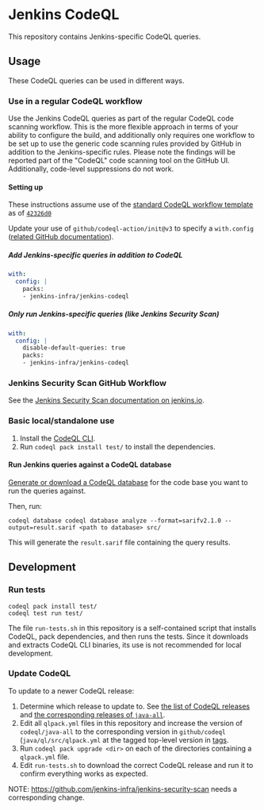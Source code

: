 # Jenkins CodeQL

This repository contains Jenkins-specific CodeQL queries.

## Usage

These CodeQL queries can be used in different ways.

### Use in a regular CodeQL workflow

Use the Jenkins CodeQL queries as part of the regular CodeQL code scanning workflow.
This is the more flexible approach in terms of your ability to configure the build, and additionally only requires one workflow to be set up to use the generic code scanning rules provided by GitHub in addition to the Jenkins-specific rules.
Please note the findings will be reported part of the "CodeQL" code scanning tool on the GitHub UI.
Additionally, code-level suppressions do not work.

#### Setting up

These instructions assume use of the [standard CodeQL workflow template](https://github.com/actions/starter-workflows/blob/main/code-scanning/codeql.yml) as of [`42326d0`](https://github.com/actions/starter-workflows/blob/42326d080464485184a7a63431593b327a1c2e3b/code-scanning/codeql.yml)

Update your use of `github/codeql-action/init@v3` to specify a `with.config` ([related GitHub documentation](https://docs.github.com/en/code-security/code-scanning/creating-an-advanced-setup-for-code-scanning/customizing-your-advanced-setup-for-code-scanning#specifying-codeql-query-packs)).

##### Add Jenkins-specific queries in addition to CodeQL

```yaml
with:
  config: |
    packs:
    - jenkins-infra/jenkins-codeql
```

##### Only run Jenkins-specific queries (like Jenkins Security Scan)

```yaml
with:
  config: |
    disable-default-queries: true
    packs:
    - jenkins-infra/jenkins-codeql
```

### Jenkins Security Scan GitHub Workflow

See the [Jenkins Security Scan documentation on jenkins.io](https://www.jenkins.io/redirect/jenkins-security-scan/).

### Basic local/standalone use

1. Install the [CodeQL CLI](https://github.com/github/codeql-cli-binaries/releases).
2. Run `codeql pack install test/` to install the dependencies.

#### Run Jenkins queries against a CodeQL database

[Generate or download a CodeQL database](https://codeql.github.com/docs/codeql-cli/creating-codeql-databases/) for the code base you want to run the queries against.

Then, run:

    codeql database codeql database analyze --format=sarifv2.1.0 --output=result.sarif <path to database> src/

This will generate the `result.sarif` file containing the query results.

## Development

### Run tests

    codeql pack install test/
    codeql test run test/

The file `run-tests.sh` in this repository is a self-contained script that installs CodeQL, pack dependencies, and then runs the tests.
Since it downloads and extracts CodeQL CLI binaries, its use is not recommended for local development.

### Update CodeQL

To update to a newer CodeQL release:

1. Determine which release to update to. See [the list of CodeQL releases](https://github.com/github/codeql-cli-binaries/releases) and [the corresponding releases of `java-all`](https://github.com/github/codeql/blob/main/java/ql/src/CHANGELOG.md).
2. Edit all `qlpack.yml` files in this repository and increase the version of `codeql/java-all` to the corresponding version in `github/codeql` (`java/ql/src/qlpack.yml` at the tagged top-level version in [tags](https://github.com/github/codeql/tags).
3. Run `codeql pack upgrade <dir>` on each of the directories containing a `qlpack.yml` file.
4. Edit `run-tests.sh` to download the correct CodeQL release and run it to confirm everything works as expected.

NOTE: https://github.com/jenkins-infra/jenkins-security-scan needs a corresponding change.
